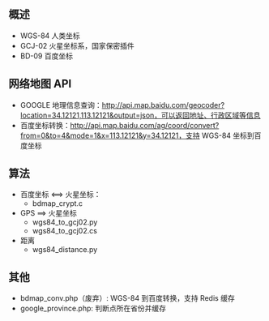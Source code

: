 ## 概述

- WGS-84   人类坐标
- GCJ-02   火星坐标系，国家保密插件
- BD-09    百度坐标

## 网络地图 API

- GOOGLE 地理信息查询：http://api.map.baidu.com/geocoder?location=34.12121,113.12121&output=json，可以返回地址、行政区域等信息
- 百度坐标转换：http://api.map.baidu.com/ag/coord/convert?from=0&to=4&mode=1&x=113.12121&y=34.12121，支持 WGS-84 坐标到百度坐标

## 算法

- 百度坐标 <==> 火星坐标：
  - bdmap_crypt.c
- GPS ==> 火星坐标
  - wgs84_to_gcj02.py
  - wgs84_to_gcj02.cs
- 距离
  - wgs84_distance.py

## 其他

- bdmap_conv.php（废弃）: WGS-84 到百度转换，支持 Redis 缓存
- google_province.php: 判断点所在省份并缓存
